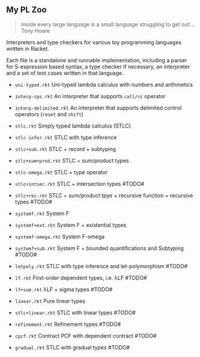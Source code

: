## My PL Zoo

> Inside every large language is a small language struggling to get out...
> Tony Hoare

Interpreters and type checkers for various toy programming languages written in Racket.

Each file is a standalone and runnable implementation, including a parser for S-expression based syntax, a type checker if necessary, an interpreter and a set of test cases written in that language.

* `uni-typed.rkt` Uni-typed lambda calculus with numbers and arithmetics

* `interp-cps.rkt` An interpreter that supports `call/cc` operator

* `interp-delimited.rkt` An interpreter that supports delimited control operators (`reset` and `shift`)

* `stlc.rkt` Simply typed lambda calculus (STLC)

* `stlc-infer.rkt` STLC with type inference

* `stlc+sub.rkt` STLC + record + subtyping

* `stlc+sum+prod.rkt` STLC + sum/product types

* `stlc-omega.rkt` STLC + type operator

* `stlc+intsec.rkt` STLC + intersection types #TODO#

* `stlc+rec.rkt` STLC + sum/product tpye + recursive function + recursive types #TODO#

* `systemf.rkt` System F

* `systemf+ext.rkt` System F + existential types

* `systemf-omega.rkt` System F-omega

* `systemf+sub.rkt` System F + bounded quantifications and Subtyping #TODO#

* `letpoly.rkt` STLC with type inference and let-polymorphism #TODO#

* `lf.rkt` First-order dependent types, i.e. λLF #TODO#

* `lf+sum.rkt` λLF + sigma types #TODO#

* `linear.rkt` Pure linear types 

* `stlc+linear.rkt` STLC with linear types #TODO#

* `refinement.rkt` Refinement types #TODO#

* `cpcf.rkt` Contract PCF with dependent contract #TODO#

* `gradual.rkt` STLC with gradual types #TODO#

